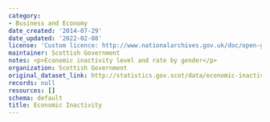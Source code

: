 ```yaml
---
category:
- Business and Economy
date_created: '2014-07-29'
date_updated: '2022-02-08'
license: 'Custom licence: http://www.nationalarchives.gov.uk/doc/open-government-licence/version/3/'
maintainer: Scottish Government
notes: <p>Economic inactivity level and rate by gender</p>
organization: Scottish Government
original_dataset_link: http://statistics.gov.scot/data/economic-inactivity
records: null
resources: []
schema: default
title: Economic Inactivity
---
```


